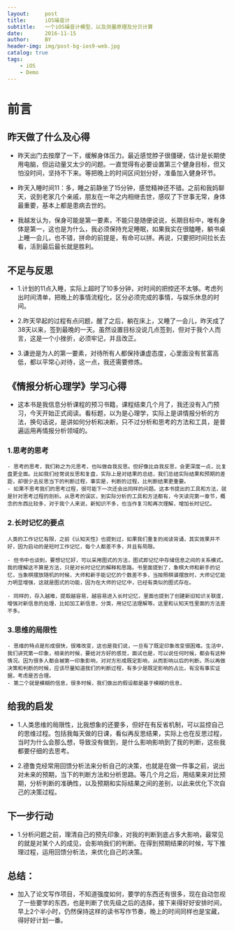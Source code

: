 ```yaml
---
layout:     post
title:      iOS噪音计
subtitle:   一个iOS噪音计模型、以及测量原理及分贝计算
date:       2016-11-15
author:     BY
header-img: img/post-bg-ios9-web.jpg
catalog: true
tags:
    - iOS
    - Demo
---
```



# 前言

## 昨天做了什么及心得
  - 昨天出门去按摩了一下，缓解身体压力。最近感觉脖子很僵硬，估计是长期使用电脑，但运动量又太少的问题。一直觉得有必要设置第三个健身目标，但又怕没时间，坚持不下来。等把晚上的时间区间划分好，准备加入健身环节。

  - 昨天入睡时间11：多，睡之前静坐了15分钟，感觉精神还不错。之前和我妈聊天，说到老家几个亲戚，朋友在一年之内相继去世，感叹了下世事无常，身体最重要，基本上都是患病去世的。

  - 我越发认为，保身可能是第一要素，不能只是随便说说，长期目标中，唯有身体是第一，这也是为什么，我必须保持充足睡眠，如果我实在很瞌睡，躺书桌上睡一会儿，也不错，拼命的前提是，有命可以拼。再说，只要把时间拉长去看，活到最后最长就是胜利。

## 不足与反思
  - 1.计划的11点入睡，实际上超时了10多分钟，对时间的把控还不太够。考虑列出时间清单，把晚上的事情流程化，区分必须完成的事情，与娱乐休息的时间。

  - 2.昨天早起的过程有点问题，醒了之后，躺在床上，又睡了一会儿，昨天成了38天以来，签到最晚的一天。虽然设置目标没说几点签到，但对于我个人而言，这是一个小挫折，必须牢记，并且改正。

  - 3.谦逊是为人的第一要素，对待所有人都保持谦虚态度，心里面没有贫富高低，都以平常心对待，这一点，我还需要修炼。

## 《情报分析心理学》学习心得
  - 这本书是我信息分析课程的预习书籍，课程结束几个月了，我还没有入门预习，今天开始正式阅读。看标题，以为是心理学，实际上是讲情报分析的方法，换句话说，是讲如何分析和决断，只不过分析和思考的方法和工具，是普遍运用再情报分析领域的。

### 1.思考的思考
    - 思考的思考，我们称之为元思考，也叫做自我反思。但好像比自我反思，会更深度一点，比复盘更全面。比如我们经常说反思和复盘，实际上是对结果的总结，我们总结实际结果和预期的差距，却很少去反思当下的判断过程，事实是，判断的过程，比判断结果更重要。
    - 如果不思考我们的思考过程，很可能下一次还会出同样的问题。这本书提出的工具和方法，就是针对思考过程的剖析。从思考的误区，到实际分析的工具和方法都有，今天读完第一章节，概念的东西比较多，对于我个人来说，新知识不多，也当作复习和再次理解，增加长时记忆。

### 2.长时记忆的要点
    人类的工作记忆有限，之前《认知天性》也提到过，如果我们重复的阅读背诵，其实效果并不好，因为启动的是短时工作记忆，每个人都差不多，并且有局限。
    
    - 但书中也谈到，要想记忆好，可以采用图式的方法，图式即记忆中存储信息之间的关系模式。我的理解这不算是方法，只是对长时记忆的解释和思路。书里面提到了，象棋大师和新手的记忆，当象棋摆放随机的时候，大师和新手能记忆的个数差不多，当按照棋谱摆放时，大师记忆能力明显增强，这就是图式的功能，因为在大师的记忆中，已经有类似的图式存在。
    
    - 同样的，存入越难，提取越容易，越容易进入长时记忆，里面也提到了创建新旧知识关联度，增强对新信息的处理，比如加工新信息，分类，用记忆法理解等。这里和认知天性里面的方法差不多。

### 3.思维的局限性
    - 思维的特点是形成很快，很难改变，这也是我们说，一旦有了既定印象改变很困难。生活中，我们讲究第一印象，相亲的时候，要给对方好的感觉，面试也是，可以说任何时候，都会有这种情况。因为很多人都会被第一印象影响，对对方形成既定影响，从而影响以后的判断。所以再做决策和判断的时候，应该尽量知道我们的判断过程，有多少是既定影响的占比，有没有事实证据，考虑是否合理。
    - 第二个就是模糊的信息，很多时候，我们做出的假设都是基于模糊的信息，

## 给我的启发
  - 1.人类思维的局限性，比我想象的还要多，但好在有反省机制，可以监控自己的思维过程。包括我每天做的日课，看似再反思结果，实际上也在反思过程，当时为什么会那么想，导致没有做到，是什么影响影响到了我的判断，这些我都要仔细的去思考。

  - 2.德鲁克经常用回馈分析法来分析自己的决策，也就是在做一件事之前，说出对未来的预期，当下的判断方法和分析思路。等几个月之后，用结果来对比预期，分析判断的准确性，以及预期和实际结果之间的差别，以此来优化下次自己的决策过程。

## 下一步行动
  - 1.分析问题之前，理清自己的预先印象，对我的判断到底占多大影响，最常见的就是对某个人的成见，会影响我们的判断。在得到预期结果的时候，写下推理过程，运用回馈分析法，来优化自己的决策。

## 总结：
  - 加入了论文写作项目，不知道强度如何，要学的东西还有很多，现在自动忽视了一些要学的东西，也是判断了优先级之后的选择，接下来得好好安排时间，早上2个半小时，仍然保持这样的读书写作节奏，晚上的时间同样也是宝藏，得好好计划一番。
